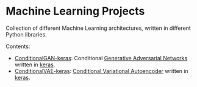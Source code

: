 # Machine Learning Projects
Collection of different Machine Learning architectures, written in different Python libraries.

Contents:
- [ConditionalGAN-keras](https://github.com/apozas/ml-projects/blob/master/ConditionalGAN-keras):
Conditional [Generative Adversarial Networks](https://arxiv.org/abs/1406.2661) written in
[keras](https://github.com/fchollet/keras).
- [ConditionalVAE-keras](https://github.com/apozas/ml-projects/blob/master/ConditionalVAE-keras):
[Conditional Variational Autoencoder](https://arxiv.org/abs/1312.6114) written in
[keras](https://github.com/fchollet/keras).
